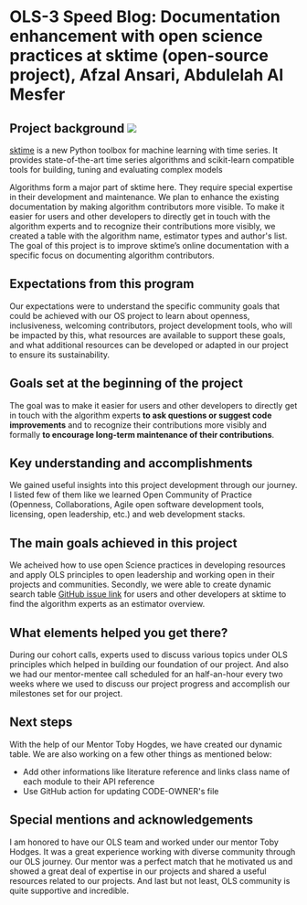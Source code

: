# OLS-3 Speed Blog: Documentation enhancement with open science practices at sktime (open-source project), Afzal Ansari, Abdulelah Al Mesfer



## Project background ![](https://i.imgur.com/Ij3js3V.png)

[sktime](https://github.com/alan-turing-institute/sktime) is a new Python toolbox for machine learning with time series. It provides state-of-the-art time series algorithms and scikit-learn compatible tools for building, tuning and evaluating complex models

Algorithms form a major part of sktime here. They require special expertise in their development and maintenance. We plan to enhance the existing documentation by making algorithm contributors more visible. 
To make it easier for users and other developers to directly get in touch with the algorithm experts and to recognize their contributions more visibly, we created a table with the algorithm name, estimator types and author's list.
The goal of this project is to improve sktime’s online documentation with a specific focus on documenting algorithm contributors.

## Expectations from this program

Our expectations were to understand the specific community goals that could be achieved with our OS project to learn about openness, inclusiveness, welcoming contributors, project development tools, who will be impacted by this, what resources are available to support these goals, and what additional resources can be developed or adapted in our project to ensure its sustainability.

## Goals set at the beginning of the project

The goal was to make it easier for users and other developers to directly get in touch with the algorithm experts **to ask questions or suggest code improvements** and to recognize their contributions more visibly and formally **to encourage long-term maintenance of their contributions**.

## Key understanding and accomplishments

We gained useful insights into this project development through our journey. I listed few of them like we learned Open Community of Practice (Openness, Collaborations, Agile open software development tools, licensing, open leadership, etc.) and web development stacks. 

## The main goals achieved in this project

We acheived how to use open Science practices in developing resources and apply OLS principles to open leadership and working open in their projects and communities.
Secondly, we were able to create dynamic search table [GitHub issue link](https://github.com/alan-turing-institute/sktime/issues/704) for users and other developers at sktime to find the algorithm experts as an estimator overview.

## What elements helped you get there?

During our cohort calls, experts used to discuss various topics under OLS principles which helped in building our foundation of our project.
And also we had our mentor-mentee call scheduled for an half-an-hour every two weeks where we used to discuss our project progress and accomplish our milestones set for our project. 


## Next steps
With the help of our Mentor Toby Hogdes, we have created our dynamic table. We are also working on a few other things as mentioned below:
* Add other informations like literature reference and links class name of each module to their API reference
* Use GitHub action for updating CODE-OWNER's file


## Special mentions and acknowledgements
I am honored to have our OLS team and worked under our mentor Toby Hodges. It was a great experience working with diverse community through our OLS journey. Our mentor was a perfect match that he motivated us and showed a great deal of expertise in our projects and shared a useful resources related to our projects. 
And last but not least, OLS community is quite supportive and incredible.
